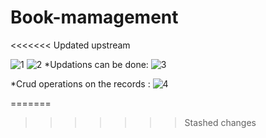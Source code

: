 # Book-mamagement
<<<<<<< Updated upstream
 
![1](https://user-images.githubusercontent.com/72147469/146765304-fb47ca13-c5d1-458c-bd83-c1a8fa9fecff.png)
![2](https://user-images.githubusercontent.com/72147469/146765508-b7ccca77-64e1-4d9c-92c8-2630be939833.png)
*Updations can be done:
![3](https://user-images.githubusercontent.com/72147469/146765555-69473bbf-810c-4aa4-8102-4262467fea5a.png)

*Crud operations on the records :
![4](https://user-images.githubusercontent.com/72147469/146765574-6fe313ac-e70b-458e-aeda-929a6ddd5f43.png)




=======
>>>>>>> Stashed changes
